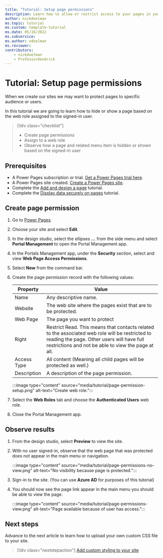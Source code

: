 ```yaml
---
title: "Tutorial: Setup page permissions"
description: Learn how to allow or restrict access to your pages in your site.
author: nickdoelman
ms.topic: tutorial
ms.custom: template-tutorial
ms.date: 05/16/2022
ms.subservice:
ms.author: ndoelman 
ms.reviewer: 
contributors:
    - nickdoelman
    - ProfessorKendrick
---
```


# Tutorial: Setup page permissions 

When we create our sites we may want to protect pages to specific audience or users.

In this tutorial we are going to learn how to hide or show a page based on the web role assigned to the signed-in user.

> [!div class="checklist"]
> * Create page permissions
> * Assign to a web role
> * Observe how a page and related menu item is hidden or shown based on the signed-in user

## Prerequisites

- A Power Pages subscription or trial. [Get a Power Pages trial here](trial-signup.md).
- A Power Pages site created. [Create a Power Pages site](create-manage.md).
- Complete the [Add and design a page](tutorial-add-webpage.md) tutorial.
- Complete the [Display data securely on pages](tutorial-display-data-securely.md) tutorial.

## Create page permission

1. Go to [Power Pages](https://make.powerpages.microsoft.com/).

1. Choose your site and select **Edit**. 

1. In the design studio, select the ellipses **...** from the side menu and select **Portal Management** to open the Portal Management app.

1. In the Portals Management app, under the **Security** section, select and view **Web Page Access Permissions**.

1. Select **New** from the command bar.

1. Create the page permission record with the following values:

    | Property | Value |
    | - | - |
    | Name | Any descriptive name. |
    | Website | The web site where the pages exist that are to be protected. |
    | Web Page | The page you want to protect |
    | Right | Restrict Read. This means that contacts related to the associated web role will be restricted to reading the page. Other users will have full restrictions and not be able to view the page at all. |
    | Access Type | All content (Meaning all child pages will be protected as well.) |
    | Description | A description of the page permission. |
    
    :::image type="content" source="media/tutorial/page-permission-setup.png" alt-text="Create web role.":::

1. Select the **Web Roles** tab and choose the **Authenticated Users** web role.

1. Close the Portal Management app.

## Observe results

1. From the design studio, select **Preview** to view the site.

1. With no user signed-in, observe that the web page that was protected does not appear in the main menu or navigation.

    :::image type="content" source="media/tutorial/page-permissions-no-view.png" alt-text="No visibility because page is protected.":::

1. Sign-in to the site. (You can use **Azure AD** for purposes of this tutorial)

1. You should now see the page link appear in the main menu you should be able to view the page.

    :::image type="content" source="media/tutorial/page-permissions-view.png" alt-text="Page available because of user has access.":::

## Next steps

Advance to the next article to learn how to upload your own custom CSS file to your site.
> [!div class="nextstepaction"]
> [Add custom styling to your site](tutorial-add-custom-style.md)

